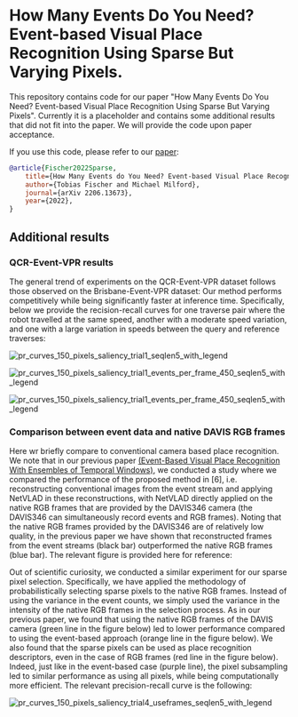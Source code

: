 # How Many Events Do You Need? Event-based Visual Place Recognition Using Sparse But Varying Pixels.

This repository contains code for our paper "How Many Events Do You Need? Event-based Visual Place Recognition Using Sparse But Varying Pixels". Currently it is a placeholder and contains some additional results that did not fit into the paper. We will provide the code upon paper acceptance.

If you use this code, please refer to our [paper](https://arxiv.org/abs/2206.13673):
```bibtex
@article{Fischer2022Sparse,
    title={How Many Events do You Need? Event-based Visual Place Recognition Using Sparse But Varying Pixels},
    author={Tobias Fischer and Michael Milford},
    journal={arXiv 2206.13673},
    year={2022},
}
```


## Additional results

### QCR-Event-VPR results
The general trend of experiments on the QCR-Event-VPR dataset follows those observed on the Brisbane-Event-VPR dataset: Our method performs competitively while being significantly faster at inference time. Specifically, below we provide the recision-recall curves for one traverse pair where the robot travelled at the same speed, another with a moderate speed variation, and one with a large variation in speeds between the query and reference traverses:

![pr_curves_150_pixels_saliency_trial1_seqlen5_with_legend](https://user-images.githubusercontent.com/5497832/191398489-12213bc8-d6a9-44a9-8993-2686be273887.svg)


![pr_curves_150_pixels_saliency_trial1_events_per_frame_450_seqlen5_with_legend](https://user-images.githubusercontent.com/5497832/191399245-d2a132f7-15f0-495d-93d2-c3d7668c3c6e.svg)

![pr_curves_150_pixels_saliency_trial1_events_per_frame_450_seqlen5_with_legend](https://user-images.githubusercontent.com/5497832/191399361-22190e28-3ad1-49be-ac1f-7accd8806354.svg)


### Comparison between event data and native DAVIS RGB frames
Here wr briefly compare to conventional camera based place recognition. We note that in our previous paper [(Event-Based Visual Place Recognition With Ensembles of Temporal Windows)](http://doi.org/10.1109/LRA.2020.3025505), we conducted a study where we compared the performance of the proposed method in [6], i.e. reconstructing conventional images from the event stream and applying NetVLAD in these reconstructions, with NetVLAD directly applied on the native RGB frames that are provided by the DAVIS346 camera (the DAVIS346 can simultaneously record events and RGB frames). Noting that the native RGB frames provided by the DAVIS346 are of relatively low quality, in the previous paper we have shown that reconstructed frames from the event streams (black bar) outperformed the native RGB frames (blue bar). The relevant figure is provided here for reference:

Out of scientific curiosity, we conducted a similar experiment for our sparse pixel selection. Specifically, we have applied the methodology of probabilistically selecting sparse pixels to the native RGB frames. Instead of using the variance in the event counts, we simply used the variance in the intensity of the native RGB frames in the selection process. As in our previous paper, we found that using the native RGB frames of the DAVIS camera (green line in the figure below) led to lower performance compared to using the event-based approach (orange line in the figure below). We also found that the sparse pixels can be used as place recognition descriptors, even in the case of RGB frames (red line in the figure below). Indeed, just like in the event-based case (purple line), the pixel subsampling led to similar performance as using all pixels, while being computationally more efficient.
The relevant precision-recall curve is the following:

![pr_curves_150_pixels_saliency_trial4_useframes_seqlen5_with_legend](https://user-images.githubusercontent.com/5497832/191399083-10d68ff4-b16a-409e-9452-b899cf3cecbe.svg)
